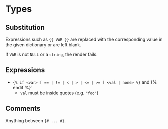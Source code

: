 Types
=====

Substitution
------------

Expressions such as `{{ VAR }}` are replaced with the corresponding value in the
given dictionary or are left blank.

If `VAR` is not `NULL` or a `string`, the render fails.


Expressions
-----------

 - `{% if <var> [ == | != | < | > | <= | >= ] <val | none> %}` and {% endif %}`
    - `val` must be inside quotes (e.g. `"foo"`)


Comments
--------

Anything between `{# ... #}`.
